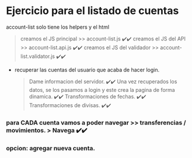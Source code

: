 # Ejercicio para el listado de cuentas

account-list solo tiene los helpers y el html

> creamos el JS principal >> account-list.js ✔️✔️
> creamos el JS del API >> account-list.api.js ✔️✔️
> creamos el JS del validador >> account-list.validator.js ✔️✔️

- recuperar las cuentas del usuario que acaba de hacer login.
  > Dame informacion del servidor. ✔️✔️
  > Una vez recuperados los datos, se los pasamos a login y este crea la pagina de forma dinamica. ✔️✔️
  > Transformaciones de fechas. ✔️✔️
  > Transformaciones de divisas. ✔️✔️

### para CADA cuenta vamos a poder navegar >> transferencias / movimientos. > Navega ✔️✔️

### opcion: agregar nueva cuenta.
